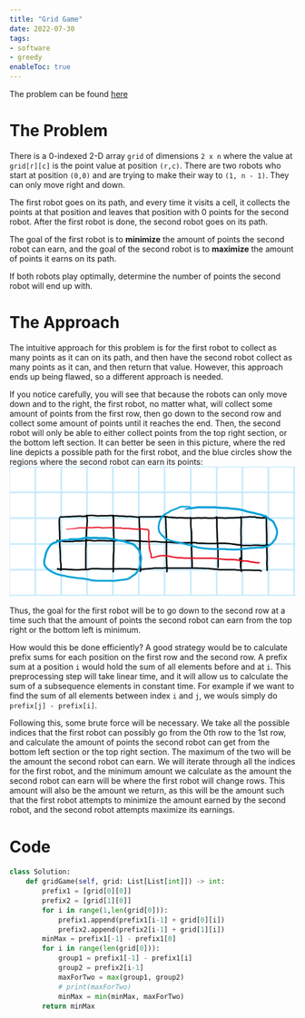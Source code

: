 ```yaml
---
title: "Grid Game"
date: 2022-07-30
tags:
- software
- greedy
enableToc: true
---
```

The problem can be found [here](https://leetcode.com/problems/grid-game/)

# The Problem
There is a 0-indexed 2-D array `grid` of dimensions `2 x n` where the value at `grid[r][c]` is the point value at position `(r,c)`. There are two robots who start at position `(0,0)` and are trying to make their way to `(1, n - 1)`. They can only move right and down.

The first robot goes on its path, and every time it visits a cell, it collects the points at that position and leaves that position with 0 points for the second robot. After the first robot is done, the second robot goes on its path.

The goal of the first robot is to **minimize** the amount of points the second robot can earn, and the goal of the second robot is to **maximize** the amount of points it earns on its path.

If both robots play optimally, determine the number of points the second robot will end up with.

# The Approach
The intuitive approach for this problem is for the first robot to collect as many points as it can on its path, and then have the second robot collect as many points as it can, and then return that value. However, this approach ends up being flawed, so a different approach is needed.

If you notice carefully, you will see that because the robots can only move down and to the right, the first robot, no matter what, will collect some amount of points from the first row, then go down to the second row and collect some amount of points until it reaches the end. Then, the second robot will only be able to either collect points from the top right section, or the bottom left section. It can better be seen in this picture, where the red line depicts a possible path for the first robot, and the blue circles show the regions where the second robot can earn its points:
![Grid Game](/notes/images/GridGamePic.png)

Thus, the goal for the first robot will be to go down to the second row at a time such that the amount of points the second robot can earn from the top right or the bottom left is minimum. 

How would this be done efficiently? A good strategy would be to calculate prefix sums for each position on the first row and the second row. A prefix sum at a position `i` would hold the sum of all elements before and at `i`. This preprocessing step will take linear time, and it will allow us to calculate the sum of a subsequence elements in constant time. For example if we want to find the sum of all elements between index `i` and `j`, we wouls simply do `prefix[j] - prefix[i]`.

Following this, some brute force will be necessary. We take all the possible indices that the first robot can possibly go from the 0th row to the 1st row, and calculate the amount of points the second robot can get from the bottom left section or the top right section. The maximum of the two will be the amount the second robot can earn. We will iterate through all the indices for the first robot, and the minimum amount we calculate as the amount the second robot can earn will be where the first robot will change rows. This amount will also be the amount we return, as this will be the amount such that the first robot attempts to minimize the amount earned by the second robot, and the second robot attempts maximize its earnings.

# Code
```py
class Solution:
    def gridGame(self, grid: List[List[int]]) -> int:
        prefix1 = [grid[0][0]]
        prefix2 = [grid[1][0]]
        for i in range(1,len(grid[0])):
            prefix1.append(prefix1[i-1] + grid[0][i])
            prefix2.append(prefix2[i-1] + grid[1][i])
        minMax = prefix1[-1] - prefix1[0]
        for i in range(len(grid[0])):
            group1 = prefix1[-1] - prefix1[i]
            group2 = prefix2[i-1]
            maxForTwo = max(group1, group2)
            # print(maxForTwo)
            minMax = min(minMax, maxForTwo)
        return minMax
```
